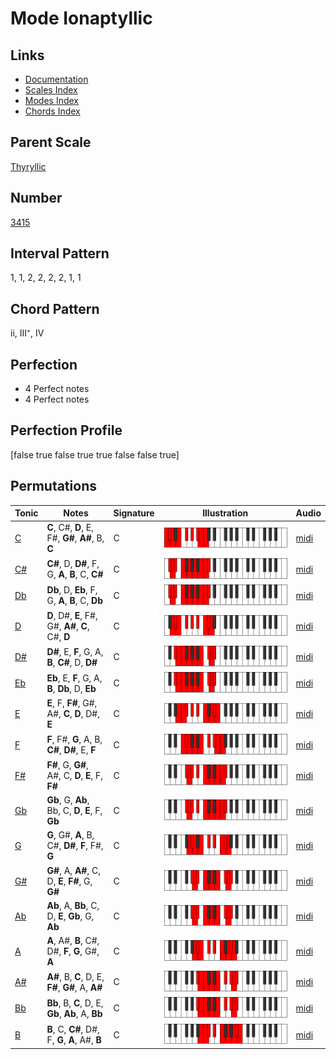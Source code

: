 # Mode Ionaptyllic

## Links

- [Documentation](README.md)
- [Scales Index](Scales.md)
- [Modes Index](Modes.md)
- [Chords Index](Chords.md)

## Parent Scale

[Thyryllic](ScaleThyryllic.md)

## Number

[3415](https://ianring.com/musictheory/scales/3415)

## Interval Pattern

1, 1, 2, 2, 2, 2, 1, 1

## Chord Pattern

ii, III⁺, IV

## Perfection

- 4 Perfect notes
- 4 Perfect notes

## Perfection Profile

[false true false true true false false true]

## Permutations

| Tonic | Notes | Signature | Illustration | Audio |
|-------|-------|-----------|--------------|-------|
| [C](ModeCNaturalIonaptyllic.md) | **C**, C#, **D**, E, F#, **G#**, **A#**, B, **C** | C | ![CNaturalIonaptyllic](ModeCNaturalIonaptyllic.png) | [midi](https://github.com/edipermadi/music/blob/main/docs/ModeCNaturalIonaptyllic.mid?raw=true) |
| [C#](ModeCSharpIonaptyllic.md) | **C#**, D, **D#**, F, G, **A**, **B**, C, **C#** | C | ![CSharpIonaptyllic](ModeCSharpIonaptyllic.png) | [midi](https://github.com/edipermadi/music/blob/main/docs/ModeCSharpIonaptyllic.mid?raw=true) |
| [Db](ModeDFlatIonaptyllic.md) | **Db**, D, **Eb**, F, G, **A**, **B**, C, **Db** | C | ![DFlatIonaptyllic](ModeDFlatIonaptyllic.png) | [midi](https://github.com/edipermadi/music/blob/main/docs/ModeDFlatIonaptyllic.mid?raw=true) |
| [D](ModeDNaturalIonaptyllic.md) | **D**, D#, **E**, F#, G#, **A#**, **C**, C#, **D** | C | ![DNaturalIonaptyllic](ModeDNaturalIonaptyllic.png) | [midi](https://github.com/edipermadi/music/blob/main/docs/ModeDNaturalIonaptyllic.mid?raw=true) |
| [D#](ModeDSharpIonaptyllic.md) | **D#**, E, **F**, G, A, **B**, **C#**, D, **D#** | C | ![DSharpIonaptyllic](ModeDSharpIonaptyllic.png) | [midi](https://github.com/edipermadi/music/blob/main/docs/ModeDSharpIonaptyllic.mid?raw=true) |
| [Eb](ModeEFlatIonaptyllic.md) | **Eb**, E, **F**, G, A, **B**, **Db**, D, **Eb** | C | ![EFlatIonaptyllic](ModeEFlatIonaptyllic.png) | [midi](https://github.com/edipermadi/music/blob/main/docs/ModeEFlatIonaptyllic.mid?raw=true) |
| [E](ModeENaturalIonaptyllic.md) | **E**, F, **F#**, G#, A#, **C**, **D**, D#, **E** | C | ![ENaturalIonaptyllic](ModeENaturalIonaptyllic.png) | [midi](https://github.com/edipermadi/music/blob/main/docs/ModeENaturalIonaptyllic.mid?raw=true) |
| [F](ModeFNaturalIonaptyllic.md) | **F**, F#, **G**, A, B, **C#**, **D#**, E, **F** | C | ![FNaturalIonaptyllic](ModeFNaturalIonaptyllic.png) | [midi](https://github.com/edipermadi/music/blob/main/docs/ModeFNaturalIonaptyllic.mid?raw=true) |
| [F#](ModeFSharpIonaptyllic.md) | **F#**, G, **G#**, A#, C, **D**, **E**, F, **F#** | C | ![FSharpIonaptyllic](ModeFSharpIonaptyllic.png) | [midi](https://github.com/edipermadi/music/blob/main/docs/ModeFSharpIonaptyllic.mid?raw=true) |
| [Gb](ModeGFlatIonaptyllic.md) | **Gb**, G, **Ab**, Bb, C, **D**, **E**, F, **Gb** | C | ![GFlatIonaptyllic](ModeGFlatIonaptyllic.png) | [midi](https://github.com/edipermadi/music/blob/main/docs/ModeGFlatIonaptyllic.mid?raw=true) |
| [G](ModeGNaturalIonaptyllic.md) | **G**, G#, **A**, B, C#, **D#**, **F**, F#, **G** | C | ![GNaturalIonaptyllic](ModeGNaturalIonaptyllic.png) | [midi](https://github.com/edipermadi/music/blob/main/docs/ModeGNaturalIonaptyllic.mid?raw=true) |
| [G#](ModeGSharpIonaptyllic.md) | **G#**, A, **A#**, C, D, **E**, **F#**, G, **G#** | C | ![GSharpIonaptyllic](ModeGSharpIonaptyllic.png) | [midi](https://github.com/edipermadi/music/blob/main/docs/ModeGSharpIonaptyllic.mid?raw=true) |
| [Ab](ModeAFlatIonaptyllic.md) | **Ab**, A, **Bb**, C, D, **E**, **Gb**, G, **Ab** | C | ![AFlatIonaptyllic](ModeAFlatIonaptyllic.png) | [midi](https://github.com/edipermadi/music/blob/main/docs/ModeAFlatIonaptyllic.mid?raw=true) |
| [A](ModeANaturalIonaptyllic.md) | **A**, A#, **B**, C#, D#, **F**, **G**, G#, **A** | C | ![ANaturalIonaptyllic](ModeANaturalIonaptyllic.png) | [midi](https://github.com/edipermadi/music/blob/main/docs/ModeANaturalIonaptyllic.mid?raw=true) |
| [A#](ModeASharpIonaptyllic.md) | **A#**, B, **C**, D, E, **F#**, **G#**, A, **A#** | C | ![ASharpIonaptyllic](ModeASharpIonaptyllic.png) | [midi](https://github.com/edipermadi/music/blob/main/docs/ModeASharpIonaptyllic.mid?raw=true) |
| [Bb](ModeBFlatIonaptyllic.md) | **Bb**, B, **C**, D, E, **Gb**, **Ab**, A, **Bb** | C | ![BFlatIonaptyllic](ModeBFlatIonaptyllic.png) | [midi](https://github.com/edipermadi/music/blob/main/docs/ModeBFlatIonaptyllic.mid?raw=true) |
| [B](ModeBNaturalIonaptyllic.md) | **B**, C, **C#**, D#, F, **G**, **A**, A#, **B** | C | ![BNaturalIonaptyllic](ModeBNaturalIonaptyllic.png) | [midi](https://github.com/edipermadi/music/blob/main/docs/ModeBNaturalIonaptyllic.mid?raw=true) |
